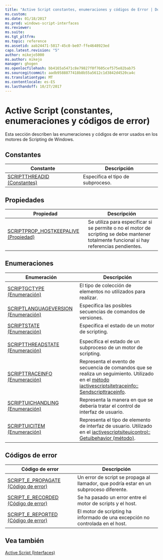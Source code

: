 ```yaml
---
title: "Active Script constantes, enumeraciones y códigos de Error | Documentos de Microsoft"
ms.custom: 
ms.date: 01/18/2017
ms.prod: windows-script-interfaces
ms.reviewer: 
ms.suite: 
ms.tgt_pltfrm: 
ms.topic: reference
ms.assetid: aab24471-5817-45c0-be07-ffe4648923ed
caps.latest.revision: "5"
author: mikejo5000
ms.author: mikejo
manager: ghogen
ms.openlocfilehash: bb4165a5471c8e79827f0f7605cef575e82bab75
ms.sourcegitcommit: aadb9588877418b8b55a5612c1d3842d4520ca4c
ms.translationtype: MT
ms.contentlocale: es-ES
ms.lasthandoff: 10/27/2017
---
```

# <a name="active-script-constants-enumerations-and-error-codes"></a>Active Script (constantes, enumeraciones y códigos de error)
Esta sección describen las enumeraciones y códigos de error usados en los motores de Scripting de Windows.  
  
## <a name="constants"></a>Constantes  
  
|Constante|Descripción|  
|--------------|-----------------|  
|[SCRIPTTHREADID (Constantes)](../../winscript/reference/scriptthreadid-constants.md)|Especifica el tipo de subproceso.|  
  
## <a name="properties"></a>Propiedades  
  
|Propiedad|Descripción|  
|--------------|-----------------|  
|[SCRIPTPROP_HOSTKEEPALIVE (Propiedad)](../../winscript/reference/scriptprop-hostkeepalive-property.md)|Se utiliza para especificar si se permite o no el motor de scripting se debe mantener totalmente funcional si hay referencias pendientes.|  
  
## <a name="enumerations"></a>Enumeraciones  
  
|Enumeración|Descripción|  
|-----------------|-----------------|  
|[SCRIPTGCTYPE (Enumeración)](../../winscript/reference/scriptgctype-enumeration.md)|El tipo de colección de elementos no utilizados para realizar.|  
|[SCRIPTLANGUAGEVERSION (Enumeración)](../../winscript/reference/scriptlanguageversion-enumeration.md)|Especifica las posibles secuencias de comandos de versiones.|  
|[SCRIPTSTATE (Enumeración)](../../winscript/reference/scriptstate-enumeration.md)|Especifica el estado de un motor de scripting.|  
|||  
|[SCRIPTTHREADSTATE (Enumeración)](../../winscript/reference/scriptthreadstate-enumeration.md)|Especifica el estado de un subproceso de un motor de scripting.|  
|[SCRIPTTRACEINFO (Enumeración)](../../winscript/reference/scripttraceinfo-enumeration.md)|Representa el evento de secuencia de comandos que se realiza un seguimiento. Utilizado en el [método iactivescriptsitetraceinfo:: Sendscripttraceinfo](../../winscript/reference/iactivescriptsitetraceinfo-sendscripttraceinfo-method.md).|  
|[SCRIPTUICHANDLING (Enumeración)](../../winscript/reference/scriptuichandling-enumeration.md)|Representa la manera en que se debería tratar el control de interfaz de usuario.|  
|[SCRIPTUICITEM (Enumeración)](../../winscript/reference/scriptuicitem-enumeration.md)|Representa el tipo de elemento de interfaz de usuario. Utilizado en el [iactivescriptsiteuicontrol:: Getuibehavior (método)](../../winscript/reference/iactivescriptsiteuicontrol-getuibehavior-method.md).|  
  
## <a name="error-codes"></a>Códigos de error  
  
|Código de error|Descripción|  
|----------------|-----------------|  
|[SCRIPT_E_PROPAGATE (Código de error)](../../winscript/reference/script-e-propagate-error-code.md)|Un error de script se propaga al llamador, que podría estar en un subproceso diferente.|  
|[SCRIPT_E_RECORDED (Código de error)](../../winscript/reference/script-e-recorded-error-code.md)|Se ha pasado un error entre el motor de scripts y el host.|  
|[SCRIPT_E_REPORTED (Código de error)](../../winscript/reference/script-e-reported-error-code.md)|El motor de scripting ha informado de una excepción no controlada en el host.|  
  
## <a name="see-also"></a>Vea también  
 [Active Script (Interfaces)](../../winscript/reference/active-script-interfaces.md)